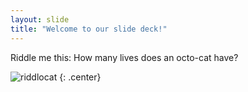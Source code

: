 ```yaml
---
layout: slide
title: "Welcome to our slide deck!"
---
```


Riddle me this: How many lives does an octo-cat have?

![riddlocat](https://octodex.github.com/images/riddlocat.png)
{: .center}
